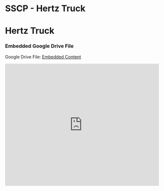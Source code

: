 # SSCP - Hertz Truck

# Hertz Truck

[](https://drive.google.com/folderview?id=1KrzzEmL4aFW2Dj4I3JrxOF6nwga8xQLL)

### Embedded Google Drive File

Google Drive File: [Embedded Content](https://drive.google.com/embeddedfolderview?id=1KrzzEmL4aFW2Dj4I3JrxOF6nwga8xQLL#list)

<iframe width="100%" height="400" src="https://drive.google.com/embeddedfolderview?id=1KrzzEmL4aFW2Dj4I3JrxOF6nwga8xQLL#list" frameborder="0"></iframe>

